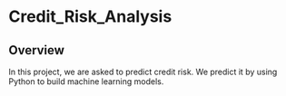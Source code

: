 # Credit_Risk_Analysis
## Overview
In this project, we are asked to predict credit risk. We predict it by using Python to build machine learning models. 
